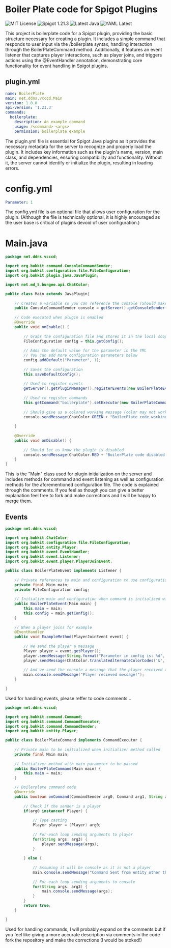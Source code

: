 # Boiler Plate code for Spigot Plugins
![MIT License](https://img.shields.io/badge/License-MIT-blue.svg)  ![Spigot 1.21.3](https://img.shields.io/badge/Spigot-1.21.3-orange)  ![Latest Java](https://img.shields.io/badge/Java-21-brightgreen)  ![YAML Latest](https://img.shields.io/badge/YAML-Latest-lightgrey)

This project is boilerplate code for a Spigot plugin, providing the basic structure necessary for creating a plugin. It includes a simple command that responds to user input via the /boilerplate syntax, handling interaction through the BoilerPlateCommand method. Additionally, it features an event listener that captures player interactions, such as player joins, and triggers actions using the @EventHandler annotation, demonstrating core functionality for event handling in Spigot plugins.

## plugin.yml
```yml
name: BoilerPlate
main: net.ddns.vcccd.Main
version: 1.0.0
api-version: '1.21.3'
commands:
  boilerplate:
    description: An example command
    usage: /<command> <args>
    permission: boilerplate.example
```
The plugin.yml file is essential for Spigot Java plugins as it provides the necessary metadata for the server to recognize and properly load the plugin. It includes key information such as the plugin's name, version, main class, and dependencies, ensuring compatibility and functionality. Without it, the server cannot identify or initialize the plugin, resulting in loading errors.

# config.yml
```yml
Parameter: 1
```
The config.yml file is an optional file that allows user configuration for the plugin. (Although the file is technically optional, it is highly encouraged as the user base is critical of plugins devoid of user configuration.)

# Main.java
```java
package net.ddns.vcccd;

import org.bukkit.command.ConsoleCommandSender;
import org.bukkit.configuration.file.FileConfiguration;
import org.bukkit.plugin.java.JavaPlugin;

import net.md_5.bungee.api.ChatColor;

public class Main extends JavaPlugin{
	
	// Creates a variable so you can reference the console (Should make private and an accessor method)
	public ConsoleCommandSender console = getServer().getConsoleSender();
	
	// Code executed when plugin is enabled 
	@Override
	public void onEnable() {
		
		// Grabs the configuration file and stores it in the local scope
		FileConfiguration config = this.getConfig();
		
		// Adds the default value for the parameter in the YML
		// You can add more configuration parameters below
		config.addDefault("Parameter", 1);
		
		// Saves the configuration
		this.saveDefaultConfig();
		
		// Used to register events
		getServer().getPluginManager().registerEvents(new BoilerPlateEvent(this), this);
		
		// Used to register commands
		this.getCommand("boilerplate").setExecutor(new BoilerPlateCommand(this));
		
		// Should give us a colored working message (color may not work on Windows)
		console.sendMessage(ChatColor.GREEN + "BoilerPlate code working!");
		
	}
	
	@Override
	public void onDisable() {
		
		// Should let us know the plugin is disabled
		console.sendMessage(ChatColor.RED + "BoilerPlate code disabled!");
	}
}
```
This is the "Main" class used for plugin initialization on the server and includes methods for command and event listening as well as configuration methods for the aforementioned configuration file. The code is explained through the comments. If you feel as though you can give a better explanation feel free to fork and make corrections and I will be happy to merge them.

## Events
```java
package net.ddns.vcccd;

import org.bukkit.ChatColor;
import org.bukkit.configuration.file.FileConfiguration;
import org.bukkit.entity.Player;
import org.bukkit.event.EventHandler;
import org.bukkit.event.Listener;
import org.bukkit.event.player.PlayerJoinEvent;

public class BoilerPlateEvent implements Listener {
	
	// Private references to main and configuration to use configuration file and console access
	private final Main main;
	private FileConfiguration config;
	
	// Initialize main and configuration when command is initialized with main as argument
	public BoilerPlateEvent(Main main) {
		this.main = main;
		this.config = main.getConfig();
	}
	
	// When a player joins for example
	@EventHandler
	public void ExampleMethod(PlayerJoinEvent event) {
		
		// We send the player a message
		Player player = event.getPlayer();
		player.sendMessage(String.format("Parameter in config is: %d", config.get("Parameter")));
		player.sendMessage(ChatColor.translateAlternateColorCodes('&', "&a&lPlugin Working..."));
		
		// And we send the console a message that the player received the message
		main.console.sendMessage("Player recieved message!");
	}

}
```
Used for handling events, please reffer to code comments...

```java
package net.ddns.vcccd;

import org.bukkit.command.Command;
import org.bukkit.command.CommandExecutor;
import org.bukkit.command.CommandSender;
import org.bukkit.entity.Player;

public class BoilerPlateCommand implements CommandExecutor {
	
	// Private main to be initialized when initializer method called
	private final Main main;
	
	// Initializer method with main parameter to be passed
	public BoilerPlateCommand(Main main) {
		this.main = main;
	}

	// Boilerplate command code
	@Override
	public boolean onCommand(CommandSender arg0, Command arg1, String arg2, String[] arg3) {
		
		// Check if the sender is a player
		if(arg0 instanceof Player) {
			
			// Type casting
			Player player = (Player) arg0;
			
			// For-each loop sending arguments to player
			for(String args: arg3) {
				player.sendMessage(args);
			}
			
		} else {
			
			// Assuming it will be console as it is not a player
			main.console.sendMessage("Command Sent from entity other than player...");
			
			// For-each loop sending arguments to console
			for(String args: arg3) {
				main.console.sendMessage(args);
			}
		}
		return true;
	}

}
```
Used for handling commands, I will probably expand on the comments but if you feel like giving a more accurate description via comments in the code fork the repository and make the corrections (I would be stoked!)
